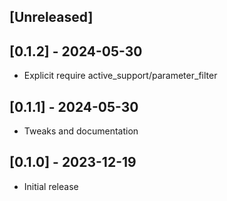 ## [Unreleased]

## [0.1.2] - 2024-05-30

- Explicit require active_support/parameter_filter

## [0.1.1] - 2024-05-30

- Tweaks and documentation

## [0.1.0] - 2023-12-19

- Initial release
